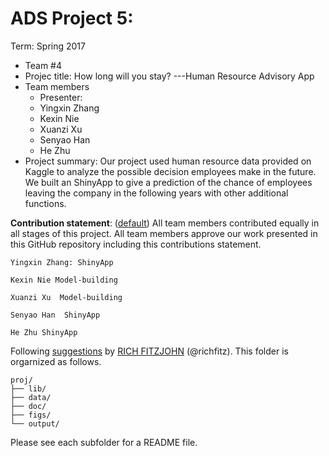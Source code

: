 # ADS Project 5: 

Term: Spring 2017

+ Team #4
+ Projec title: How long will you stay? ---Human Resource Advisory App
+ Team members
	+ Presenter:
	+ Yingxin Zhang
	+ Kexin Nie
	+ Xuanzi Xu
	+ Senyao Han
	+ He Zhu
+ Project summary: Our project used human resource data provided on Kaggle to analyze the possible decision employees make in the future. We built an ShinyApp to give a prediction of the chance of employees leaving the company in the following years with other additional functions. 
	
**Contribution statement**: ([default](doc/a_note_on_contributions.md)) All team members contributed equally in all stages of this project. All team members approve our work presented in this GitHub repository including this contributions statement. 
	
	
	Yingxin Zhang: ShinyApp
	
	Kexin Nie Model-building
	
	Xuanzi Xu  Model-building
	
	Senyao Han  ShinyApp
	
	He Zhu ShinyApp

Following [suggestions](http://nicercode.github.io/blog/2013-04-05-projects/) by [RICH FITZJOHN](http://nicercode.github.io/about/#Team) (@richfitz). This folder is orgarnized as follows.

```
proj/
├── lib/
├── data/
├── doc/
├── figs/
└── output/
```

Please see each subfolder for a README file.
